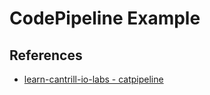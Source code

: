 # CodePipeline Example

## References
- [learn-cantrill-io-labs - catpipeline](https://github.com/acantril/learn-cantrill-io-labs/tree/master/aws-codepipeline-catpipeline)
